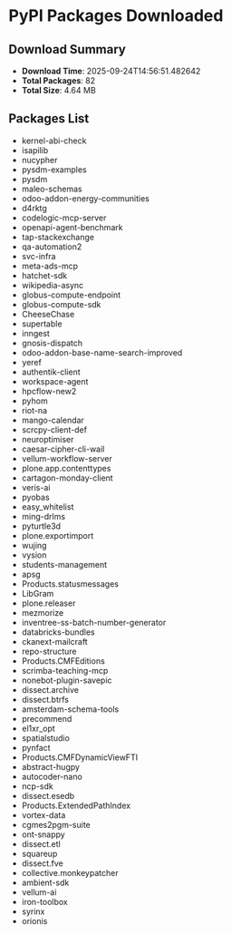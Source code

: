 # PyPI Packages Downloaded

## Download Summary
- **Download Time**: 2025-09-24T14:56:51.482642
- **Total Packages**: 82
- **Total Size**: 4.64 MB

## Packages List
- kernel-abi-check
- isapilib
- nucypher
- pysdm-examples
- pysdm
- maleo-schemas
- odoo-addon-energy-communities
- d4rktg
- codelogic-mcp-server
- openapi-agent-benchmark
- tap-stackexchange
- qa-automation2
- svc-infra
- meta-ads-mcp
- hatchet-sdk
- wikipedia-async
- globus-compute-endpoint
- globus-compute-sdk
- CheeseChase
- supertable
- inngest
- gnosis-dispatch
- odoo-addon-base-name-search-improved
- yeref
- authentik-client
- workspace-agent
- hpcflow-new2
- pyhom
- riot-na
- mango-calendar
- scrcpy-client-def
- neuroptimiser
- caesar-cipher-cli-wail
- vellum-workflow-server
- plone.app.contenttypes
- cartagon-monday-client
- veris-ai
- pyobas
- easy_whitelist
- ming-drlms
- pyturtle3d
- plone.exportimport
- wujing
- vysion
- students-management
- apsg
- Products.statusmessages
- LibGram
- plone.releaser
- mezmorize
- inventree-ss-batch-number-generator
- databricks-bundles
- ckanext-mailcraft
- repo-structure
- Products.CMFEditions
- scrimba-teaching-mcp
- nonebot-plugin-savepic
- dissect.archive
- dissect.btrfs
- amsterdam-schema-tools
- precommend
- el1xr_opt
- spatialstudio
- pynfact
- Products.CMFDynamicViewFTI
- abstract-hugpy
- autocoder-nano
- ncp-sdk
- dissect.esedb
- Products.ExtendedPathIndex
- vortex-data
- cgmes2pgm-suite
- ont-snappy
- dissect.etl
- squareup
- dissect.fve
- collective.monkeypatcher
- ambient-sdk
- vellum-ai
- iron-toolbox
- syrinx
- orionis

